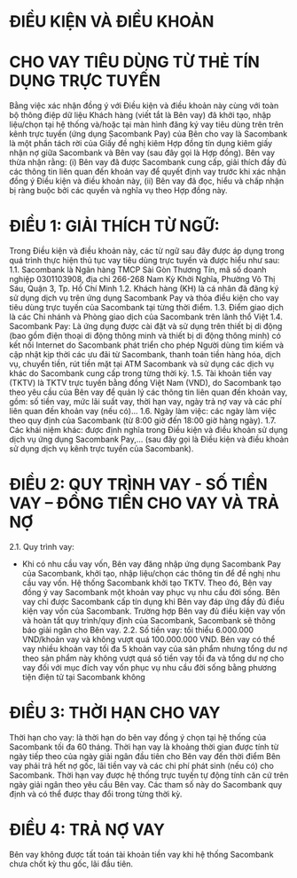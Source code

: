 # ĐIỀU KIỆN VÀ ĐIỀU KHOẢN
# CHO VAY TIÊU DÙNG TỪ THẺ TÍN DỤNG TRỰC TUYẾN
Bằng việc xác nhận đồng ý với Điều kiện và điều khoản này cùng với toàn bộ thông điệp dữ liệu
Khách hàng (viết tắt là Bên vay) đã khởi tạo, nhập liệu/chọn tại hệ thống và/hoặc tại màn hình
đăng ký vay tiêu dùng trên trên kênh trực tuyến (ứng dụng Sacombank Pay) của Bên cho vay là
Sacombank là một phần tách rời của Giấy đề nghị kiêm Hợp đồng tín dụng kiêm giấy nhận nợ
giữa Sacombank và Bên vay (sau đây gọi là Hợp đồng). Bên vay thừa nhận rằng: (i) Bên vay đã
được Sacombank cung cấp, giải thích đầy đủ các thông tin liên quan đến khoản vay để quyết định
vay trước khi xác nhận đồng ý Điều kiện và điều khoản này, (ii) Bên vay đã đọc, hiểu và chấp nhận
bị ràng buộc bởi các quyền và nghĩa vụ theo Hợp đồng này.
# ĐIỀU 1: GIẢI THÍCH TỪ NGỮ: 
Trong Điều kiện và điều khoản này, các từ ngữ sau đây được áp dụng trong quá trình thực hiện thủ
tục vay tiêu dùng trực tuyến và được hiểu như sau:
1.1. Sacombank là Ngân hàng TMCP Sài Gòn Thương Tín, mã số doanh nghiệp 0301103908,
địa chỉ 266-268 Nam Kỳ Khởi Nghĩa, Phường Võ Thị Sáu, Quận 3, Tp. Hồ Chí Minh
1.2. Khách hàng (KH) là cá nhân đã đăng ký sử dụng dịch vụ trên ứng dụng Sacombank Pay
và thỏa điều kiện cho vay tiêu dùng trực tuyến của Sacombank tại từng thời điểm.
1.3. Điểm giao dịch là các Chi nhánh và Phòng giao dịch của Sacombank trên lãnh thổ Việt
1.4. Sacombank Pay: Là ứng dụng được cài đặt và sử dụng trên thiết bị di động (bao gồm điện
thoại di động thông minh và thiết bị di động thông minh) có kết nối Internet do Sacombank
phát triển cho phép Người dùng tìm kiếm và cập nhật kịp thời các ưu đãi từ Sacombank,
thanh toán tiền hàng hóa, dịch vụ, chuyển tiền, rút tiền mặt tại ATM Sacombank và sử dụng
các dịch vụ khác do Sacombank cung cấp trong từng thời kỳ.
1.5. Tài khoản tiền vay (TKTV) là TKTV trực tuyến bằng đồng Việt Nam (VND), do
Sacombank tạo theo yêu cầu của Bên vay để quản lý các thông tin liên quan đến khoản
vay, gồm: số tiền vay, mức lãi suất vay, thời hạn vay, ngày trả nợ vay và các phí liên quan
đến khoản vay (nếu có)...
1.6. Ngày làm việc: các ngày làm việc theo quy định của Sacombank (từ 8:00 giờ đến 18:00
giờ hàng ngày).
1.7. Các khái niệm khác: được định nghĩa trong Điều kiện và điều khoản sử dụng dịch vụ ứng
dụng Sacombank Pay,… (sau đây gọi là Điều kiện và điều khoản sử dụng dịch vụ kênh
trực tuyến của Sacombank).
# ĐIỀU 2: QUY TRÌNH VAY - SỐ TIỀN VAY – ĐỒNG TIỀN CHO VAY VÀ TRẢ NỢ
2.1. Quy trình vay:
-   Khi có nhu cầu vay vốn, Bên vay đăng nhập ứng dụng Sacombank Pay của Sacombank,
khởi tạo, nhập liệu/chọn các thông tin để đề nghị nhu cầu vay vốn. Hệ thống Sacombank
khởi tạo TKTV. Theo đó, Bên vay đồng ý vay Sacombank một khoản vay phục vụ nhu cầu
đời sống. Bên vay chỉ được Sacombank cấp tín dụng khi Bên vay đáp ứng đầy đủ điều kiện
vay vốn của Sacombank. Trường hợp Bên vay đủ điều kiện vay vốn và hoàn tất quy
trình/quy định của Sacombank, Sacombank sẽ thông báo giải ngân cho Bên vay.
2.2. Số tiền vay: tối thiểu 6.000.000 VND/khoản vay và không vượt quá 100.000.000 VND.
Bên vay có thể vay nhiều khoản vay tối đa 5 khoản vay của sản phẩm nhưng tổng dư nợ
theo sản phẩm này không vượt quá số tiền vay tối đa và tổng dư nợ cho vay đối với mục
đích vay vốn phục vụ nhu cầu đời sống bằng phương tiện điện tử tại Sacombank không
# ĐIỀU 3: THỜI HẠN CHO VAY 
Thời hạn cho vay: là thời hạn do bên vay đồng ý chọn tại hệ thống của Sacombank tối đa 60 tháng.
Thời hạn vay là khoảng thời gian được tính từ ngày tiếp theo của ngày giải ngân đầu tiên cho Bên
vay đến thời điểm Bên vay phải trả hết nợ gốc, lãi tiền vay và các chi phí phát sinh (nếu có) cho
Sacombank. Thời hạn vay được hệ thống trực tuyến tự động tính căn cứ trên ngày giải ngân theo yêu
cầu Bên vay. Các tham số này do Sacombank quy định và có thể được thay đổi trong từng thời kỳ.
# ĐIỀU 4: TRẢ NỢ VAY 
Bên vay không được tất toán tài khoản tiền vay khi hệ thống Sacombank chưa chốt kỳ thu gốc, lãi
đầu tiên.